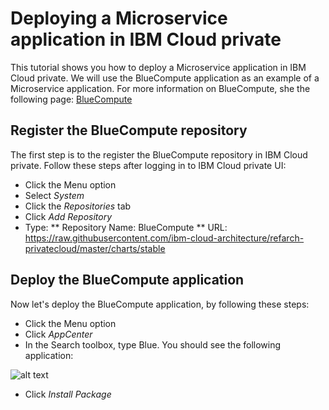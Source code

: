 # Deploying a Microservice application in IBM Cloud private

This tutorial shows you how to deploy a Microservice application in IBM Cloud private.
We will use the BlueCompute application as an example of a Microservice application.
For more information on BlueCompute, she the following page: 
[BlueCompute](https://github.com/ibm-cloud-architecture/refarch-cloudnative-kubernetes)

## Register the BlueCompute repository

The first step is to the register the BlueCompute repository in IBM Cloud private. Follow these steps after logging in to IBM Cloud private UI:

* Click the Menu option
* Select *System*
* Click the *Repositories* tab
* Click *Add Repository*
* Type:
** Repository Name: BlueCompute
** URL: https://raw.githubusercontent.com/ibm-cloud-architecture/refarch-privatecloud/master/charts/stable

## Deploy the BlueCompute application

Now let's deploy the BlueCompute application, by following these steps:

* Click the Menu option
* Click *AppCenter*
* In the Search toolbox, type Blue. You should see the following application:

![alt text](Deploing/BlueCompute.png "Menu") 

* Click *Install Package*
